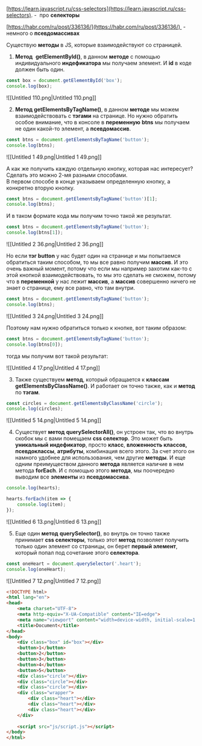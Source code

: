 [https://learn.javascript.ru/css-selectors](https://learn.javascript.ru/css-selectors). -  про **селекторы**

[https://habr.com/ru/post/336136/](https://habr.com/ru/post/336136/)  -  немного о **псевдомассивах**

  

Существую **методы** в JS, которые взаимодействуют со страницей.

  

1) **Метод**  **getElementById()**, в данном **методе** с помощью индивидуального **индефикатора** мы получаем элемент. И **id** в коде должен быть один.

```JavaScript
const box = document.getElementById('box');
console.log(box);
```

![[Untitled 110.png|Untitled 110.png]]

2) **Метод getElementsByTagName()**, в данном **методе** мы можем взаимодействовать с **тэгами** на странице. Но нужно обратить особое внимание, что в консоле в **переменную** **btns** мы получаем не один какой-то элемент, а **псевдомассив**.

```JavaScript
const btns = document.getElementsByTagName('button');
console.log(btns);
```

![[Untitled 1 49.png|Untitled 1 49.png]]

А как же получить каждую отдельную кнопку, которая нас интересует? Сделать это можно 2-мя разными способами.  
В первом способе в конце указываем определенную кнопку, а конкретно вторую кнопку.  

```JavaScript
const btns = document.getElementsByTagName('button')[1];
console.log(btns);
```

И в таком формате кода мы получим точно такой же результат.

```JavaScript
const btns = document.getElementsByTagName('button');
console.log(btns[1]);
```

![[Untitled 2 36.png|Untitled 2 36.png]]

Но если **тэг button** у нас будет один на странице и мы попытаемся обратиться таким способом, то мы все равно получим **массив**. И это очень важный момент, потому что если мы например захотим как-то с этой кнопкой взаимодействовать, то мы это сделать не сможем, потому что в **переменной** у нас лежит **массив**, а **массив** совершенно ничего не знает о странице, ему все равно, что там внутри.

```JavaScript
const btns = document.getElementsByTagName('button');
console.log(btns);
```

![[Untitled 3 24.png|Untitled 3 24.png]]

Поэтому нам нужно обратиться только к кнопке, вот таким образом:

```JavaScript
const btns = document.getElementsByTagName('button');
console.log(btns[0]);
```

тогда мы получим вот такой результат:

![[Untitled 4 17.png|Untitled 4 17.png]]

3) Также существуем **метод**, который обращается к **классам** **getElementsByClassName()**. И работает он точно также, как и **метод** по **тэгам**.

```JavaScript
const circles = document.getElementsByClassName('circle');
console.log(circles);
```

![[Untitled 5 14.png|Untitled 5 14.png]]

4) Существует **метод** **querySelectorAll()**, он устроен так, что во внутрь скобок мы с вами помещаем **css селектор**. Это может быть **уникальный** **индефикатор**, просто **класс**, **вложенность классов,** **псевдоклассы**, **атрибуты**, комбинация всего этого. За счет этого он намного удобнее для использования, чем другие **методы**. И еще одним преимуществом данного **метода** является наличие в нем метода **forEach**. И с помощью этого **метода**, мы поочередно выводим все **элементы** из **псевдомассива**.

```JavaScript
console.log(hearts);

hearts.forEach(item => {
    console.log(item);
});
```

![[Untitled 6 13.png|Untitled 6 13.png]]

5) Еще один **метод** **querySelector()**, во внутрь он точно также принимает **css селекторы**, только этот **метод** позволяет получить только один элемент со страницы, он берет **первый элемент**, который попал под сочетание этого **селектора**.

```JavaScript
const oneHeart = document.querySelector('.heart');
console.log(oneHeart);
```

![[Untitled 7 12.png|Untitled 7 12.png]]

  

```HTML
<!DOCTYPE html>
<html lang="en">
<head>
    <meta charset="UTF-8">
    <meta http-equiv="X-UA-Compatible" content="IE=edge">
    <meta name="viewport" content="width=device-width, initial-scale=1.0">
    <title>Document</title>
</head>
<body>
    <div class="box" id="box"></div>
    <button>1</button>
    <button>2</button>
    <button>3</button>
    <button>4</button>
    <button>5</button>
    <div class="circle"></div>
    <div class="circle"></div>
    <div class="circle"></div>
    <div class="wrapper">
        <div class="heart"></div>
        <div class="heart"></div>
        <div class="heart"></div>
    </div>
   
    <script src="js/script.js"></script>
</body>
</html>
```